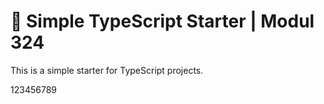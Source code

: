 # 🧰 Simple TypeScript Starter | Modul 324

This is a simple starter for TypeScript projects.

123456789